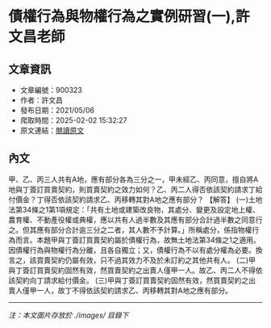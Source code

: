 # 債權行為與物權行為之實例研習(一),許文昌老師

## 文章資訊
- 文章編號：900323
- 作者：許文昌
- 發布日期：2021/05/06
- 爬取時間：2025-02-02 15:32:27
- 原文連結：[閱讀原文](https://real-estate.get.com.tw/Columns/detail.aspx?no=900323)

## 內文
甲、乙、丙三人共有A地，應有部分各為三分之一，甲未經乙、丙同意，擅自將A地與丁簽訂買賣契約，則買賣契約之效力如何？乙、丙二人得否依該契約請求丁給付價金？丁得否依該契約請求乙、丙移轉其對A地之應有部分？
【解答】
(一)土地法第34條之1第1項規定：「共有土地或建築改良物，其處分、變更及設定地上權、農育權、不動產役權或典權，應以共有人過半數及其應有部分合計過半數之同意行之。但其應有部分合計逾三分之二者，其人數不予計算。」所稱處分，係指物權行為而言。本題甲與丁簽訂買賣契約屬於債權行為，故無土地法第34條之1之適用。因債權行為與物權行為分離，且各自獨立；又，債權行為不以有處分權為必要。換言之，該買賣契約仍屬有效，只不過其效力不及於未訂約之其他共有人。
(二)甲與丁簽訂買賣契約固然有效，然買賣契約之出賣人僅甲一人。故乙、丙二人不得依該契約向丁請求給付價金。
(三)甲與丁簽訂買賣契約固然有效，然買賣契約之出賣人僅甲一人，故丁不得依該契約請求乙、丙移轉其對A地之應有部分。

---
*注：本文圖片存放於 ./images/ 目錄下*
